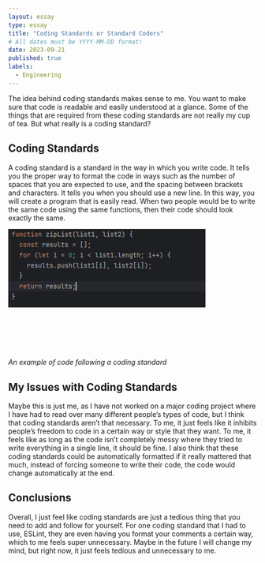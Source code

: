 ```yaml
---
layout: essay
type: essay
title: "Coding Standards or Standard Coders"
# All dates must be YYYY-MM-DD format!
date: 2023-09-21
published: true
labels:
  - Engineering
---
```



The idea behind coding standards makes sense to me. You want to make sure that code is readable and easily understood at a glance.  Some of the things that are required from these coding standards are not really my cup of tea. But what really is a coding standard?

## Coding Standards

A coding standard is a standard in the way in which you write code. It tells you the proper way to format the code in ways such as the number of spaces that you are expected to use, and the spacing between brackets and characters. It tells you when you should use a new line. In this way, you will create a program that is easily read. When two people would be to write the same code using the same functions, then their code should look exactly the same.

<img width="400px" class="rounded float-start pe-4" src="../img/Standard-Code.png"> <br /> <br /> <br /> <br /> <br /> <br />

*An example of code following a coding standard*

## My Issues with Coding Standards

Maybe this is just me, as I have not worked on a major coding project where I have had to read over many different people’s types of code, but I think that coding standards aren’t that necessary. To me, it just feels like it inhibits people’s freedom to code in a certain way or style that they want. To me, it feels like as long as the code isn’t completely messy where they tried to write everything in a single line, it should be fine. I also think that these coding standards could be automatically formatted if it really mattered that much, instead of forcing someone to write their code, the code would change automatically at the end.

## Conclusions

Overall, I just feel like coding standards are just a tedious thing that you need to add and follow for yourself. For one coding standard that I had to use, ESLint, they are even having you format your comments a certain way, which to me feels super unnecessary. Maybe in the future I will change my mind, but right now, it just feels tedious and unnecessary to me.
